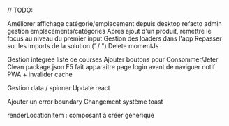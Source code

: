 // TODO:

Améliorer affichage catégorie/emplacement depuis desktop
refacto admin gestion emplacements/catégories
Après ajout d'un produit, remettre le focus au niveau du premier input
Gestion des loaders dans l'app
Repasser sur les imports de la solution (' / ")
Delete momentJs

Gestion intégrée liste de courses
Ajouter boutons pour Consommer/Jeter
Clean package.json
F5 fait apparaitre page login avant de naviguer
notif PWA + invalider cache

Gestion data / spinner
Update react

Ajouter un error boundary
Changement système toast


renderLocationItem : composant à créer générique